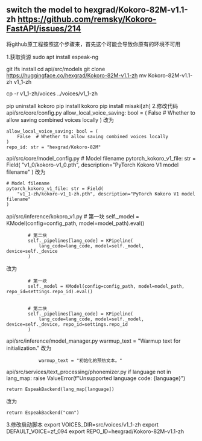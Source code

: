 switch the model to hexgrad/Kokoro-82M-v1.1-zh
https://github.com/remsky/Kokoro-FastAPI/issues/214
------
将github原工程按照这个步骤来，首先这个可能会导致你原有的环境不可用

1.获取资源
sudo apt install espeak-ng

git lfs install
cd api/src/models
git clone https://huggingface.co/hexgrad/Kokoro-82M-v1.1-zh
mv Kokoro-82M-v1.1-zh v1_1-zh

cp -r v1_1-zh/voices ../voices/v1_1-zh

pip uninstall kokoro
pip install kokoro
pip install misaki[zh]
2.修改代码
api/src/core/config.py
    allow_local_voice_saving: bool = (
        False  # Whether to allow saving combined voices locally
    )
改为

    allow_local_voice_saving: bool = (
        False  # Whether to allow saving combined voices locally
    )
    repo_id: str = "hexgrad/Kokoro-82M"
api/src/core/model_config.py
    # Model filename
    pytorch_kokoro_v1_file: str = Field(
        "v1_0/kokoro-v1_0.pth", description="PyTorch Kokoro V1 model filename"
    )
改为

    # Model filename
    pytorch_kokoro_v1_file: str = Field(
        "v1_1-zh/kokoro-v1_1-zh.pth", description="PyTorch Kokoro V1 model filename"
    )
api/src/inference/kokoro_v1.py
            # 第一块
            self._model = KModel(config=config_path, model=model_path).eval()

            # 第二块
            self._pipelines[lang_code] = KPipeline(
                lang_code=lang_code, model=self._model, device=self._device
            )
改为

            # 第一块
            self._model = KModel(config=config_path, model=model_path, repo_id=settings.repo_id).eval()


            # 第二块
            self._pipelines[lang_code] = KPipeline(
                lang_code=lang_code, model=self._model, device=self._device, repo_id=settings.repo_id
            )
api/src/inference/model_manager.py
                warmup_text = "Warmup text for initialization."
改为

                warmup_text = "初始化的预热文本。"
api/src/services/text_processing/phonemizer.py
    if language not in lang_map:
        raise ValueError(f"Unsupported language code: {language}")

    return EspeakBackend(lang_map[language])
    
改为

    return EspeakBackend("cmn")
3.修改启动脚本
export VOICES_DIR=src/voices/v1_1-zh
export DEFAULT_VOICE=zf_094
export REPO_ID=hexgrad/Kokoro-82M-v1.1-zh